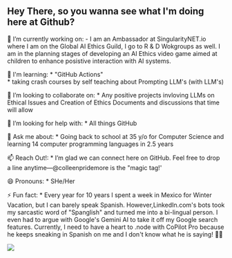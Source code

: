 ## Hey There, so you wanna see what I'm doing here at Github? 

<!--
**colleenpridemore/colleenpridemore** is a ✨ _special_ ✨ repository because its `README.md` (this file) appears on your GitHub profile.

 Insert image tag here -->

🔭 I’m currently working on:
            - I am an Ambassador at SingularityNET.io where I am on the Global AI Ethics Guild, I go to R & D Wokgroups as well.  I am in the planning stages of developing an AI Ethics video game aimed at children to enhance posistive interaction with AI systems. 
          
🌱 I'm learning:
            * "GitHub Actions"   
            * taking crash courses by self teaching about Prompting LLM's (with LLM's)
            
👯 I’m looking to collaborate on:
          * Any positive projects invloving LLMs on Ethical Issues and Creation of Ethics Documents and discussions that time will allow
            
🤔 I’m looking for help with:
          * All things GitHub
            
💬 Ask me about:
           * Going back to school at 35 y/o for Computer Science and learning 14 computer programming languages in 2.5 years
            
📫 Reach Out!: 
           * I’m glad we can connect here on GitHub. Feel free to drop a line anytime—@colleenpridemore is the "magic                tag!'
            
😄 Pronouns:
           * SHe/Her
            
⚡ Fun fact: 
           * Every year for 10 years I spent a week in Mexico for Winter Vacation, but I can barely speak Spanish.                  However,LinkedIn.com's bots took my sarcastic word of "Spanglish" and turned me into a bi-lingual person.  I             even had to argue with Google's Gemini AI to take it off my Google search features.  Currently, I need to                have a heart to .node with CoPilot Pro because he keeps sneaking in Spanish on me and I don't know what he is            saying! :woman_facepalming:

![](https://komarev.com/ghpvc/?username=your-colleenpridemore&color=blueviolet)

           

